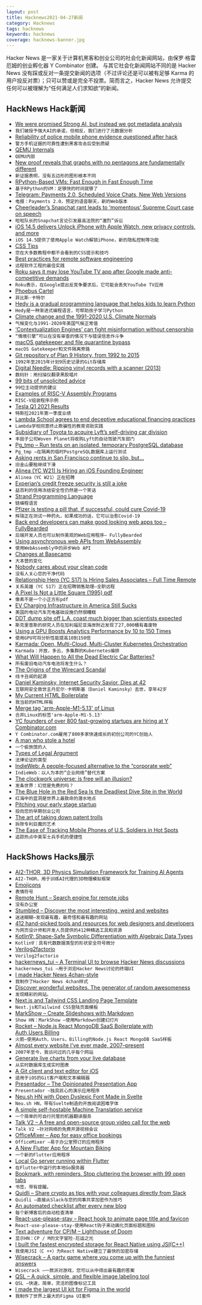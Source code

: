 ```yaml
---
layout: post
title: Hacknews2021-04-27新闻
category: Hacknews
tags: hacknews
keywords: hacknews
coverage: hacknews-banner.jpg
---
```


Hacker News 是一家关于计算机黑客和创业公司的社会化新闻网站，由保罗·格雷厄姆的创业孵化器 Y Combinator 创建。
与其它社会化新闻网站不同的是 Hacker News 没有踩或反对一条提交新闻的选项（不过评论还是可以被有足够 Karma 的用户投反对票）；只可以赞或是完全不投票。简而言之，Hacker News 允许提交任何可以被理解为“任何满足人们求知欲”的新闻。

## HackNews Hack新闻


- [We were promised Strong AI, but instead we got metadata analysis](https://calpaterson.com/metadata.html)
- `我们被授予强大AI的承诺，但相反，我们进行了元数据分析`
- [Reliability of police mobile phone evidence questioned after hack](https://theferret.scot/reliability-of-police-mobile-phone-evidence-questioned-after-hack/)
- `警方手机证据的可靠性遭到黑客攻击后受到质疑`
- [QEMU Internals](https://airbus-seclab.github.io/qemu_blog/)
- `QEMU内部`
- [New proof reveals that graphs with no pentagons are fundamentally different](https://www.quantamagazine.org/new-proof-reveals-that-graphs-with-no-pentagons-are-fundamentally-different-20210426/)
- `新证据表明，没有五边形的图形根本不同`
- [RPython-Based VMs: Fast Enough in Fast Enough Time](https://tratt.net/laurie/blog/entries/fast_enough_vms_in_fast_enough_time.html)
- `基于RPython的VM：足够快的时间就够了`
- [Telegram: Payments 2.0, Scheduled Voice Chats, New Web Versions](https://telegram.org/blog/payments-2-0-scheduled-voice-chats)
- `电报：Payments 2.0，预定的语音聊天，新的Web版本`
- [Cheerleader’s Snapchat rant leads to ‘momentous’ Supreme Court case on speech](https://www.washingtonpost.com/politics/courts_law/supreme-court-cheerleader-first-amendment/2021/04/25/9d2ac1e2-9eb7-11eb-b7a8-014b14aeb9e4_story.html)
- `啦啦队长的Snapchat言论引发最高法院的“激烈”诉讼`
- [iOS 14.5 delivers Unlock iPhone with Apple Watch, new privacy controls, and more](https://www.apple.com/newsroom/2021/04/ios-14-5-offers-unlock-iphone-with-apple-watch-diverse-siri-voices-and-more/)
- `iOS 14.5提供了使用Apple Watch解锁iPhone，新的隐私控制等功能`
- [CSS Tips](https://markodenic.com/css-tips/)
- `您在大多数教程中都不会看到的CSS提示和技巧`
- [Best practices for remote software engineering](https://cacm.acm.org/opinion/articles/252174-the-10-best-practices-for-remote-software-engineering/fulltext)
- `远程软件工程的最佳实践`
- [Roku says it may lose YouTube TV app after Google made anti-competitive demands](https://www.axios.com/roku-google-youtube-tv-dispute-525316c1-4d66-44e3-a96a-40db7b10e05b.html)
- `Roku表示，在Google提出反竞争要求后，它可能会丢失YouTube TV应用`
- [Phoebus Cartel](https://en.wikipedia.org/wiki/Phoebus_cartel)
- `菲比斯·卡特尔`
- [Hedy is a gradual programming language that helps kids to learn Python](https://www.hedycode.com/)
- `Hedy是一种渐进式编程语言，可帮助孩子学习Python`
- [Climate change and the 1991-2020 U.S. Climate Normals](https://climate.gov/news-features/understanding-climate/climate-change-and-1991-2020-us-climate-normals)
- `气候变化与1991-2020年美国气候正常值`
- [‘Contextualization Engines’ can fight misinformation without censorship](https://aviv.medium.com/contextualization-engines-can-fight-misinformation-without-censorship-c5c47222a3b7)
- `“情境引擎”可以在没有审查的情况下与错误信息作斗争`
- [macOS gatekeeper and file quarantine bypass](https://objective-see.com/blog/blog_0x64.html)
- `macOS Gatekeeper和文件隔离旁路`
- [Git repository of Plan 9 History, from 1992 to 2015](https://github.com/plan9foundation/plan9)
- `1992年至2015年计划9历史记录的Git存储库`
- [Digital Needle: Ripping vinyl records with a scanner (2013)](https://www.cs.huji.ac.il/~springer/DigitalNeedle/index.html)
- `数码针：用扫描仪翻录黑胶唱片`
- [99 bits of unsolicited advice](https://kk.org/thetechnium/99-additional-bits-of-unsolicited-advice/)
- `99位主动提供的建议`
- [Examples of RISC-V Assembly Programs](https://marz.utk.edu/my-courses/cosc230/book/example-risc-v-assembly-programs/)
- `RISC-V组装程序示例`
- [Tesla Q1 2021 Results](https://tesla-cdn.thron.com/static/R3GJMT_TSLA_Q1_2021_Update_5KJWZA.pdf?xseo=&response-content-disposition=inline%3Bfilename%3D%22TSLA-Q1-2021-Update.pdf%22)
- `特斯拉2021年第一季度业绩`
- [Lambda School agrees to end deceptive educational financing practices](https://dfpi.ca.gov/2021/04/26/lambda-school-reaches-settlement-with-dfpi-agreeing-to-end-deceptive-educational-financing-practices)
- `Lambda学校同意终止欺骗性的教育资助实践`
- [Subsidiary of Toyota to acquire Lyft’s self-driving car division](https://investor.lyft.com/news-and-events/news/news-details/2021/Woven-Planet-a-subsidiary-of-Toyota-to-acquire-Lyfts-self-driving-car-division/default.aspx)
- `丰田子公司Woven Planet将收购Lyft的自动驾驶汽车部门`
- [Pg_tmp – Run tests on an isolated, temporary PostgreSQL database](http://eradman.com/ephemeralpg/)
- `Pg_tmp –在隔离的临时PostgreSQL数据库上运行测试`
- [Asking rents in San Francisco continue to slip, but…](https://socketsite.com/archives/2021/04/asking-rents-in-san-francisco-continue-to-slip-but.html)
- `旧金山要租继续下滑`
- [Alinea (YC W21) Is Hiring an iOS Founding Engineer](https://www.ycombinator.com/companies/alinea/jobs/rsjpfPt-founding-engineer)
- `Alinea（YC W21）正在招聘`
- [Experian’s credit freeze security is still a joke](https://krebsonsecurity.com/2021/04/experians-credit-freeze-security-is-still-a-joke/)
- `益百利的信用冻结安全性仍然是一个笑话`
- [Strand Programming Language](http://www.call-with-current-continuation.org/strand/strand.html)
- `链编程语言`
- [Pfizer is testing a pill that, if successful, could cure Covid-19](https://montrealgazette.com/news/world/pfizer-is-testing-a-pill-that-if-successful-could-become-first-ever-home-cure-for-covid-19)
- `辉瑞正在测试一种药丸，如果成功的话，它可以治愈Covid-19`
- [Back end developers can make good looking web apps too – FullyBearded](https://fullybearded.com/articles/backend-devs-can-make-good-looking-web-apps/)
- `后端开发人员也可以制作美观的Web应用程序– FullyBearded`
- [Using asynchronous web APIs from WebAssembly](https://web.dev/asyncify/)
- `使用WebAssembly中的异步Web API`
- [Changes at Basecamp](https://world.hey.com/jason/changes-at-basecamp-7f32afc5)
- `大本营的变化`
- [Nobody cares about your clean code](https://felipecsl.com/2021/04/26/nobody-cares-about-your-beautiful-code.html)
- `没有人关心您的干净代码`
- [Relationship Hero (YC S17) Is Hiring Sales Associates – Full Time Remote](https://relationshiphero.com/careers?role=salesAssociate)
- `关系英雄（YC S17）正在招聘销售助理–全职远程`
- [A Pixel Is Not a Little Square (1995) pdf](http://alvyray.com/Memos/CG/Microsoft/6_pixel.pdf)
- `像素不是一个小正方形pdf`
- [EV Charging Infrastructure in America Still Sucks](https://www.roadandtrack.com/news/a36175755/ev-charging-infrastructure-in-america-still-sucks)
- `美国的电动汽车充电基础设施仍然很糟糕`
- [DDT dump site off L.A. coast much bigger than scientists expected](https://www.latimes.com/environment/story/2021-04-26/ddt-waste-barrels-off-la-coast-shock-california-scientists)
- `斯克里普斯的研究人员在加利福尼亚海岸附近发现了27,000桶有毒废物`
- [Using a GPU Boosts Analytics Performance by 10 to 150 Times](https://pingcap.com/blog/use-gpu-boosts-tidb-analytics-performance-by-10-to-150-times)
- `使用GPU可将分析性能提高10到150倍`
- [Karmada: Open, Multi-Cloud, Multi-Cluster Kubernetes Orchestration](https://github.com/karmada-io/karmada)
- `Karmada：开放，多云，多集群的Kubernetes编排`
- [What Will Happen to All the Dead Electric Car Batteries?](https://www.bbc.com/news/business-56574779)
- `所有废旧电动汽车电池将发生什么？`
- [The Origins of the Wirecard Scandal](https://newrepublic.com/article/162084/weird-extremely-german-origins-wirecard-scandal)
- `线卡丑闻的起源`
- [Daniel Kaminsky, Internet Security Savior, Dies at 42](https://www.nytimes.com/2021/04/27/technology/daniel-kaminsky-dead.html)
- `互联网安全救世主丹尼尔·卡明斯基（Daniel Kaminsky）去世，享年42岁`
- [My Current HTML Boilerplate](https://www.matuzo.at/blog/html-boilerplate/)
- `我当前的HTML样板`
- [Merge tag 'arm-Apple-M1-5.13' of Linux](https://git.kernel.org/pub/scm/linux/kernel/git/torvalds/linux.git/commit/?id=0c855563182001c829065faa17f8e29e9ceffe13)
- `合并Linux的标签'arm-Apple-M1-5.13'`
- [YC founders of over 800 fast-growing startups are hiring at Y Combinator.com](https://www.ycombinator.com/work-at-a-startup)
- `Y Combinator.com雇用了800多家快速成长的初创公司的YC创始人`
- [A man who stole a hotel](https://www.capitaldaily.ca/news/the-man-who-stole-a-hotel)
- `一个偷旅馆的人`
- [Types of Legal Argument](https://philosophicaldisquisitions.blogspot.com/2021/03/understanding-legal-argument-1-five.html)
- `法律论证的类型`
- [IndieWeb: A people-focused alternative to the “corporate web”](https://indieweb.org/)
- `IndieWeb：以人为本的“企业网络”替代方案`
- [The clockwork universe: is free will an illusion?](https://www.theguardian.com/news/2021/apr/27/the-clockwork-universe-is-free-will-an-illusion)
- `发条世界：幻觉是免费的吗？`
- [The Blue Hole in the Red Sea Is the Deadliest Dive Site in the World](https://www.spiegel.de/international/zeitgeist/the-blue-hole-in-the-red-sea-is-the-deadliest-dive-site-in-the-world-a-844099.html)
- `红海中的蓝洞是世界上最致命的潜水地点`
- [Pitching your early stage startup](https://stripe.com/en-gb-be/atlas/guides/pitching)
- `投向您的早期创业公司`
- [The art of taking down patent trolls](https://www.techdirt.com/articles/20210426/09454946684/patent-troll-sable-networks-apparently-needs-to-learn-lesson-cloudflare-wants-to-destroy-another-troll)
- `拆除专利巨魔的艺术`
- [The Ease of Tracking Mobile Phones of U.S. Soldiers in Hot Spots](https://www.wsj.com/articles/the-ease-of-tracking-mobile-phones-of-u-s-soldiers-in-hot-spots-11619429402)
- `追踪热点中美军士兵手机的便捷性`


## HackShows Hacks展示

- [ AI2-THOR, 3D Physics Simulation Framework for Training AI Agents](https://github.com/allenai/ai2thor)
- `AI2-THOR，用于训练AI代理的3D物理模拟框架`
- [ Emojicons](https://emojicons.netlify.app/)
- `表情符号`
- [ Remote Hunt – Search engine for remote jobs](https://remotehunt.com/no-more-office)
- `没有办公室`
- [ Stumbled – Discover the most interesting, weird and websites](https://stumbled.cc/)
- `迷迷糊糊–发现最有趣，最奇怪和最有趣的网站`
- [ 412 hand-picked tools and resources for web designers and developers](https://toolkit.addy.codes/)
- `为网页设计师和开发人员提供的412种精选工具和资源`
- [ Kotlin∇: Shape-Safe Symbolic Differentiation with Algebraic Data Types](https://github.com/breandan/kotlingrad)
- `Kotlin∇：具有代数数据类型的形状安全符号微分`
- [ Verilog2factorio](https://github.com/Redcrafter/verilog2factorio/)
- `Verilog2factorio`
- [ hackernews_tui – A Terminal UI to browse Hacker News discussions](https://github.com/aome510/hackernews-TUI)
- `hackernews_tui –用于浏览Hacker News讨论的终端UI`
- [ I made Hacker News 4chan-style](https://hnchan.netlify.app)
- `我制作了Hacker News 4chan样式`
- [ Discover wonderful websites. The generator of random awesomeness](https://sharkle.com/)
- `发现精彩的网站。`
- [ Next.js and Tailwind CSS Landing Page Template](https://next-ozone.vercel.app/)
- `Next.js和Tailwind CSS登陆页面模板`
- [ MarkShow – Create Slideshows with Markdown](https://mark.show)
- `Show HN：MarkShow –使用Markdown创建幻灯片`
- [ Rocket – Node.js React MongoDB SaaS Boilerplate with Auth,Users,Billing](https://rocketapp.me/)
- `火箭–使用Auth，Users，Billing的Node.js React MongoDB SaaS样板`
- [ Almost every website I’ve ever made, 2007–present](https://jake.museum)
- `2007年至今，我访问过的几乎每个网站`
- [ Generate live charts from your live database](https://www.chartello.com/)
- `从实时数据库生成实时图表`
- [ A Git client and text editor for iOS](https://www.polygitapp.com)
- `适用于iOS的Git客户端和文本编辑器`
- [ Presentador – The Opinionated Presentation App](https://presentador.app)
- `Presentador –独具匠心的演示应用程序`
- [ Neu.sh HN with Open Dyslexic Font Made in Svelte](https://www.neu.sh)
- `Neu.sh HN，带有Svelte制造的开放阅读困难字体`
- [ A simple self-hostable Machine Translation service](https://github.com/SpecializedGeneralist/translator)
- `一个简单的可自行托管的机器翻译服务`
- [ Talk V2 – A free and open-source group video call for the web](https://usetalk.io)
- `Talk V2 –针对网络的免费开源视频会议`
- [ OfficeMixer – App for easy office bookings](https://my.officemixer.app)
- `OfficeMixer –易于办公室预订的应用程序`
- [ A New Flutter App for Mountain Biking](item?id=26937229)
- `一个新的Flutter应用程序`
- [ Local Go server running within Flutter](https://github.com/capitalpidx/flap)
- `在Flutter中运行的本地Go服务器`
- [ Bookmark, with reminders. Stop cluttering the browser with 99 open tabs](https://closetab.email)
- `书签，带有提醒。`
- [ Quidli – Share crypto as tips with your colleagues directly from Slack](https://quid.li/slack)
- `Quidli –直接从Slack与您的同事共享加密作为技巧`
- [ An automated checklist after every new blog](https://afternew.blog/)
- `每个新博客后的自动检查清单`
- [ React-use-please-stay – React hook to animate page title and favicon](https://github.com/princefishthrower/react-use-please-stay)
- `React-use-please-stay-使用React钩子来动画化页面标题和图标`
- [ Text adventure for CP/M – Lighthouse of Doom](https://github.com/skx/lighthouse-of-doom)
- `显示HN：CP / M的文字冒险-厄运之光`
- [ I built the fastest encrypted storage for React Native using JSI(C++)](https://rnmmkv.vercel.app/#/?id=react-native-mmkv-storage)
- `我使用JSI（C ++）为React Native建立了最快的加密存储`
- [ Wisecrack – A party game where you come up with the funniest answers](https://www.wisecrack.app/)
- `Wisecrack –一款派对游戏，您可以从中得出最有趣的答案`
- [ QSL – A quick, simple, and flexible image labeling tool](https://pypi.org/project/qsl)
- `QSL –快速，简单，灵活的图像标记工具`
- [ I made the largest UI kit for Figma in the world](https://stratumkit.com/)
- `我制作了世界上最大的Figma UI套件`

